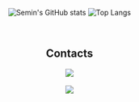 
<div align="center">
  
![Semin's GitHub stats](https://github-readme-stats.vercel.app/api?username=EUNSEMIN&show_icons=true&theme=shadow_red)
![Top Langs](https://github-readme-stats.vercel.app/api/top-langs/?username=EUNSEMIN&layout=compact)

<br>
<h2 align="center">Contacts</h3>
<div align="center">
<a href="[https://www.instagram.com/jung0_n_/](https://www.instagram.com/ss__m1n_?igsh=bnU4d2ViMm0wa3Nh&utm_source=qr)" target="_blank"><img src="https://img.shields.io/badge/ss__m1n_-FFFFFF?style=flat-square&logo=Instagram&logoColor=000000"/></a><br><br>
<a href="https://hits.seeyoufarm.com"><img src="https://hits.seeyoufarm.com/api/count/incr/badge.svg?url=https%3A%2F%2Fgithub.com%2FEUNSEMIN&count_bg=%23D5D3CF&title_bg=%23707070&icon=&icon_color=%23E7E7E7&title=hits&edge_flat=false"/></a>
</div>
<br>
